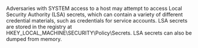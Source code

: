 Adversaries with SYSTEM access to a host may attempt to access Local Security Authority (LSA) secrets, which can contain a variety of different credential materials, such as credentials for service accounts. LSA secrets are stored in the registry at HKEY_LOCAL_MACHINE\SECURITY\Policy\Secrets. LSA secrets can also be dumped from memory.